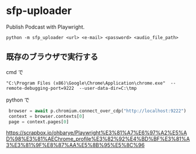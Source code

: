 # sfp-uploader

Publish Podcast with Playwright.

```shell
python -m sfp_uploader <url> <e-mail> <password> <audio_file_path>
```


## 既存のブラウザで実行する
cmd で
```shell
"C:\Program Files (x86)\Google\Chrome\Application\chrome.exe"  --remote-debugging-port=9222  --user-data-dir=C:\tmp
```

python で
```python
 browser = await p.chromium.connect_over_cdp("http://localhost:9222")
 context = browser.contexts[0]
 page = context.pages[0]
```

https://scrapbox.io/ohbarye/Playwright%E3%81%A7%E6%97%A2%E5%AD%98%E3%81%AEChrome_profile%E3%82%92%E4%BD%BF%E3%81%A3%E3%81%9F%E8%87%AA%E5%8B%95%E5%8C%96